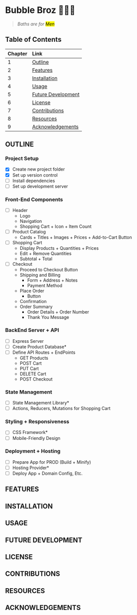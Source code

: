 # Bubble Broz 🛒🧼✨

>*Baths are for <mark>Men</mark>*

<!-- Placeholder for Image -->

## Table of Contents

|Chapter |Link         |
| :---   |    :----    |
| 1      | [Outline](#OUTLINE)|
| 2      | [Features](#FEATURES)|
| 3      | [Installation](#INSTALLATION)|
| 4      | [Usage](#USAGE)|
| 5      | [Future Development](#FUTURE-DEVELOPMENT)|
| 6      | [License](#LICENSE)|
| 7      | [Contributions](#CONTRIBUTIONS)|
| 8      | [Resources](#RESOURCES)|
| 9      | [Acknowledgements](#ACKNOWLEDGEMENTS)|

<!-- Old Table of Contents
- [Outline](#OUTLINE)
- [Features](#FEATURES)
- [Installation](#INSTALLATION)
- [Usage](#USAGE)
- [Future Development](#FUTURE-DEVELOPMENT)
- [License](#LICENSE)
- [Contributions](#CONTRIBUTIONS)
- [Resources](#RESOURCES)
- [Acknowledgements](#ACKNOWLEDGEMENTS) -->

## OUTLINE

### Project Setup
- [x] Create new project folder
- [x] Set up version control
- [ ] Install dependencies
- [ ] Set up development server

### Front-End Components
- [ ] Header
    - Logo
    - Navigation
    - Shopping Cart + Icon + Item Count
- [ ] Product Catalog
    - Cards + Titles + Images + Prices + Add-to-Cart Button
- [ ] Shopping Cart
    - Display Products + Quantities + Prices
    - Edit + Remove Quantities
    - Subtotal + Total
- [ ] Checkout
    - Proceed to Checkout Button
    - Shipping and Billing
        - Form + Address + Notes
        - Payment Method
    - Place Order
        - Button
    - Confirmation
    - Order Summary
        - Order Details + Order Number
        - Thank You Message

### BackEnd Server + API
- [ ] Express Server
- [ ] Create Product Database*
- [ ] Define API Routes + EndPoints
    - GET Products
    - POST Cart
    - PUT Cart
    - DELETE Cart
    - POST Checkout

### State Management
- [ ] State Management Library*
- [ ] Actions, Reducers, Mutations for Shopping Cart

### Styling + Responsiveness
- [ ] CSS Framework*
- [ ] Mobile-Friendly Design

### Deployment + Hosting
- [ ] Prepare App for PROD (Build + Minify)
- [ ] Hosting Provider*
- [ ] Deploy App + Domain Config, Etc.

## FEATURES

## INSTALLATION

## USAGE

## FUTURE DEVELOPMENT

## LICENSE

## CONTRIBUTIONS

## RESOURCES

## ACKNOWLEDGEMENTS

